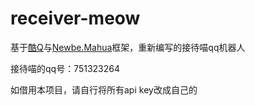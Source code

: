 # receiver-meow
基于[酷Q](https://cqp.cc/)与[Newbe.Mahua](https://github.com/newbe36524/Newbe.Mahua.Framework/)框架，重新编写的接待喵qq机器人

接待喵的qq号：751323264

如借用本项目，请自行将所有api key改成自己的
